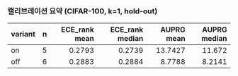 ### 캘리브레이션 요약 (CIFAR-100, k=1, hold-out)

| variant | n | ECE_rank mean | ECE_rank median | AUPRG mean | AUPRG median |
|---|---:|---:|---:|---:|---:|
| on | 5 | 0.2793 | 0.2739 | 13.7427 | 11.672 |
| off | 6 | 0.2883 | 0.2884 | 8.7788 | 8.2141 |
